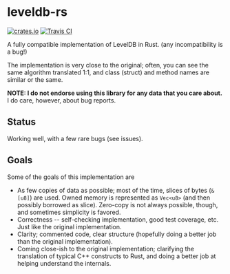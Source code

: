 # leveldb-rs

[![crates.io](https://img.shields.io/crates/_v/rusty-leveldb.svg)](https://crates.io/crates/rusty-leveldb)
[![Travis
CI](https://api.travis-ci.org/dermesser/leveldb-rs.svg?branch=master)](https://travis-ci.org/dermesser/leveldb-rs)

A fully compatible implementation of LevelDB in Rust. (any incompatibility is a
bug!)

The implementation is very close to the original; often, you can see the same
algorithm translated 1:1, and class (struct) and method names are similar or
the same.

**NOTE: I do not endorse using this library for any data that you care about.**
I do care, however, about bug reports.

## Status

Working well, with a few rare bugs (see issues).

## Goals

Some of the goals of this implementation are

* As few copies of data as possible; most of the time, slices of bytes (`&[u8]`)
  are used. Owned memory is represented as `Vec<u8>` (and then possibly borrowed
  as slice). Zero-copy is not always possible, though, and sometimes simplicity is favored.
* Correctness -- self-checking implementation, good test coverage, etc. Just
  like the original implementation.
* Clarity; commented code, clear structure (hopefully doing a better job than
  the original implementation).
* Coming close-ish to the original implementation; clarifying the translation of
  typical C++ constructs to Rust, and doing a better job at helping understand the internals.
